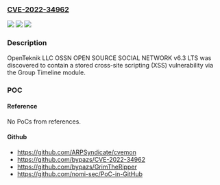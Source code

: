 ### [CVE-2022-34962](https://cve.mitre.org/cgi-bin/cvename.cgi?name=CVE-2022-34962)
![](https://img.shields.io/static/v1?label=Product&message=n%2Fa&color=blue)
![](https://img.shields.io/static/v1?label=Version&message=n%2Fa&color=blue)
![](https://img.shields.io/static/v1?label=Vulnerability&message=n%2Fa&color=brighgreen)

### Description

OpenTeknik LLC OSSN OPEN SOURCE SOCIAL NETWORK v6.3 LTS was discovered to contain a stored cross-site scripting (XSS) vulnerability via the Group Timeline module.

### POC

#### Reference
No PoCs from references.

#### Github
- https://github.com/ARPSyndicate/cvemon
- https://github.com/bypazs/CVE-2022-34962
- https://github.com/bypazs/GrimTheRipper
- https://github.com/nomi-sec/PoC-in-GitHub

